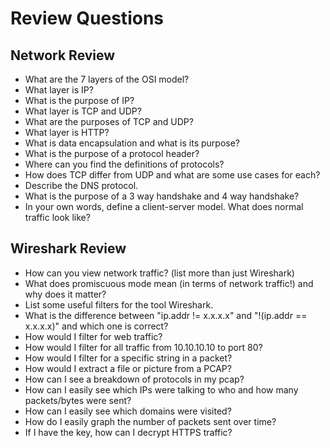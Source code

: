 
# Review Questions

## Network Review

- What are the 7 layers of the OSI model?
- What layer is IP?
- What is the purpose of IP?
- What layer is TCP and UDP?
- What are the purposes of TCP and UDP?
- What layer is HTTP?
- What is data encapsulation and what is its purpose?
- What is the purpose of a protocol header?
- Where can you find the definitions of protocols?
- How does TCP differ from UDP and what are some use cases for each?
- Describe the DNS protocol.
- What is the purpose of a 3 way handshake and 4 way handshake?
- In your own words, define a client-server model. What does normal traffic look like?

## Wireshark Review

- How can you view network traffic? (list more than just Wireshark)
- What does promiscuous mode mean (in terms of network traffic!) and why does it matter?
- List some useful filters for the tool Wireshark.
- What is the difference between "ip.addr != x.x.x.x" and "!(ip.addr == x.x.x.x)" and which one is correct?
- How would I filter for web traffic?
- How would I filter for all traffic from 10.10.10.10 to port 80?
- How would I filter for a specific string in a packet?
- How would I extract a file or picture from a PCAP?
- How can I see a breakdown of protocols in my pcap?
- How can I easily see which IPs were talking to who and how many packets/bytes were sent?
- How can I easily see which domains were visited?
- How do I easily graph the number of packets sent over time?
- If I have the key, how can I decrypt HTTPS traffic?
